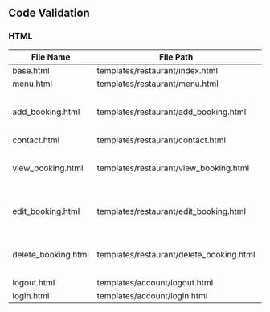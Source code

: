 ## Code Validation

### HTML
| File Name | File Path | Result | W3C | Comments |
|--|--|--|--|--|
| base.html | templates/restaurant/index.html | PASS | [link](docs/html-test/index-validation.png) ||
| menu.html | templates/restaurant/menu.html | PASS | [link](docs/html-test/menu-validation.png) ||
| add_booking.html | templates/restaurant/add_booking.html | Fail (widget) | [link](docs/html-test/add-booking-validation.png) | Input in a widget out of my control |
| contact.html | templates/restaurant/contact.html | PASS |[link](docs/html-test/contact-validation.png)  ||
| view_booking.html | templates/restaurant/view_booking.html | Fail (input in table) | [link](docs/html-test/view-booking-validation.png) | Input in a widget out of my control |
| edit_booking.html | templates/restaurant/edit_booking.html | 1-Error 2-Warnings | [link](docs/html-test/edit-booking-validation.png) | Input in a widget out of my control |
| delete_booking.html | templates/restaurant/delete_booking.html | 2-Errors 2-Warnings | [link](docs/html-test/delete-booking-validation.png) | Input in a widget out of my control |
| logout.html | templates/account/logout.html | PASS | [link](docs/html-test/logout-validation.png) ||
| login.html | templates/account/login.html | PASS | [link](docs/html-test/login-validation.png) ||